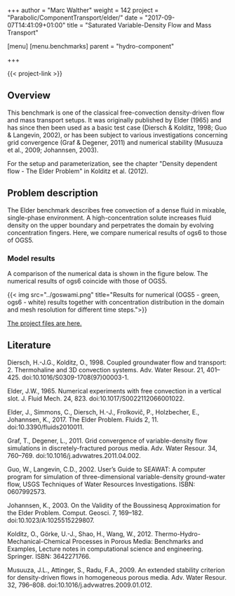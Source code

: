 +++
author = "Marc Walther"
weight = 142
project = "Parabolic/ComponentTransport/elder/"
date = "2017-09-07T14:41:09+01:00"
title = "Saturated Variable-Density Flow and Mass Transport"

[menu]
  [menu.benchmarks]
    parent = "hydro-component"

+++

{{< project-link >}}


## Overview

This benchmark is one of the classical free-convection density-driven flow and mass transport setups. It was originally published by Elder (1965) and has since then been used as a basic test case (Diersch & Kolditz, 1998; Guo & Langevin, 2002), or has been subject to various investigations concerning grid convergence (Graf & Degener, 2011) and numerical stability (Musuuza et al., 2009; Johannsen, 2003).

For the setup and parameterization, see the chapter "Density dependent flow - The Elder Problem" in Kolditz et al. (2012).


## Problem description

The Elder benchmark describes free convection of a dense fluid in mixable, single-phase environment. A high-concentration solute increases fluid density on the upper boundary and perpetrates the domain by evolving concentration fingers. Here, we compare numerical results of ogs6 to those of OGS5.


### Model results

A comparison of the numerical data is shown in the figure below. The numerical results of ogs6 coincide with those of OGS5.

{{< img src="../goswami.png" title="Results for numerical (OGS5 - green, ogs6 - white) results together with concentration distribution in the domain and mesh resolution for different time steps.">}}

[The project files are here. ](../../../../../Tests/Data/Parabolic/ComponentTransport/elder)

## Literature

Diersch, H.-J.G., Kolditz, O., 1998. Coupled groundwater flow and transport: 2. Thermohaline and 3D convection systems. Adv. Water Resour. 21, 401–425. doi:10.1016/S0309-1708(97)00003-1.

Elder, J.W., 1965. Numerical experiments with free convection in a vertical slot. J. Fluid Mech. 24, 823. doi:10.1017/S0022112066001022.

Elder, J., Simmons, C., Diersch, H.-J., Frolkovič, P., Holzbecher, E., Johannsen, K., 2017. The Elder Problem. Fluids 2, 11. doi:10.3390/fluids2010011.

Graf, T., Degener, L., 2011. Grid convergence of variable-density flow simulations in discretely-fractured porous media. Adv. Water Resour. 34, 760–769. doi:10.1016/j.advwatres.2011.04.002.

Guo, W., Langevin, C.D., 2002. User’s Guide to SEAWAT: A computer program for simulation of three-dimensional variable-density ground-water flow, USGS Techniques of Water Resources Investigations. ISBN: 0607992573.

Johannsen, K., 2003. On the Validity of the Boussinesq Approximation for the Elder Problem. Comput. Geosci. 7, 169–182. doi:10.1023/A:1025515229807.

Kolditz, O., Görke, U.-J., Shao, H., Wang, W., 2012. Thermo-Hydro-Mechanical-Chemical Processes in Porous Media: Benchmarks and Examples, Lecture notes in computational science and engineering. Springer. ISBN: 3642271766.

Musuuza, J.L., Attinger, S., Radu, F.A., 2009. An extended stability criterion for density-driven flows in homogeneous porous media. Adv. Water Resour. 32, 796–808. doi:10.1016/j.advwatres.2009.01.012.